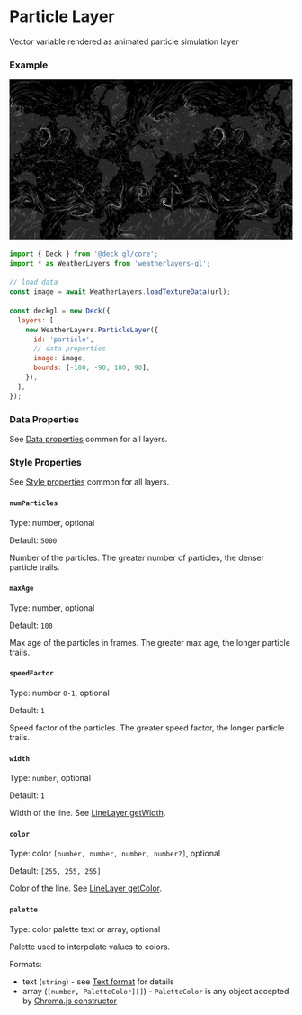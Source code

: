 # Particle Layer

Vector variable rendered as animated particle simulation layer

### Example

![Particle Layer](../../.gitbook/assets/particle-layer.png)

```javascript
import { Deck } from '@deck.gl/core';
import * as WeatherLayers from 'weatherlayers-gl';

// load data
const image = await WeatherLayers.loadTextureData(url);

const deckgl = new Deck({
  layers: [
    new WeatherLayers.ParticleLayer({
      id: 'particle',
      // data properties
      image: image,
      bounds: [-180, -90, 180, 90],
    }),
  ],
});
```

### Data Properties

See [Data properties](data.md#data-properties) common for all layers.

### Style Properties

See [Style properties](style-properties.md) common for all layers.

#### `numParticles`

Type: number, optional

Default: `5000`

Number of the particles. The greater number of particles, the denser particle trails.

#### `maxAge`

Type: number, optional

Default: `100`

Max age of the particles in frames. The greater max age, the longer particle trails.

#### `speedFactor`

Type: number `0-1`, optional

Default: `1`

Speed factor of the particles. The greater speed factor, the longer particle trails.

#### `width`

Type: `number`, optional

Default: `1`

Width of the line. See [LineLayer getWidth](https://deck.gl/docs/api-reference/layers/line-layer#getwidth).

#### `color`

Type: color `[number, number, number, number?]`, optional

Default: `[255, 255, 255]`

Color of the line. See [LineLayer getColor](https://deck.gl/docs/api-reference/layers/line-layer#getcolor).

#### `palette`

Type: color palette text or array, optional

Palette used to interpolate values to colors.

Formats:

* text (`string`) - see [Text format](https://github.com/weatherlayers/cpt2js#text-format) for details
* array (`[number, PaletteColor][]`) - `PaletteColor` is any object accepted by [Chroma.js constructor](https://vis4.net/chromajs/#chroma)
